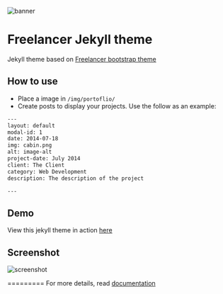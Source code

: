 ![banner](https://banner.dapla.net/?utm_campaign=community-buildpacks&utm_source=github.com/daplanet/xelatex-buildpack&utm_medium=markdown)


Freelancer Jekyll theme
=========================

Jekyll theme based on [Freelancer bootstrap theme ](http://startbootstrap.com/templates/freelancer/)

## How to use
 - Place a image in `/img/portoflio/`
 - Create posts to display your projects. Use the follow as an example:
```txt
---
layout: default
modal-id: 1
date: 2014-07-18
img: cabin.png
alt: image-alt
project-date: July 2014
client: The Client
category: Web Development
description: The description of the project

---
```

## Demo
View this jekyll theme in action [here](https://jeromelachaud.github.io/freelancer-theme)

## Screenshot
![screenshot](https://raw.githubusercontent.com/jeromelachaud/freelancer-theme/master/screenshot.png)

=========
For more details, read [documentation](http://jekyllrb.com/)
